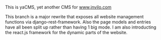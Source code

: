 This is yaCMS, yet another CMS for www.jnvilo.com

This branch is a major rewrite that exposes all website management functions via django-rest-framework. Also the page models and entries have all been split up rather than having 1 big mode. I am also introducting the react.js framework for the dynamic parts of the website.

